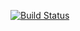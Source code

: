 [![Build Status](https://travis-ci.org/jo32pilot/110_lab5.svg?branch=master)](https://travis-ci.org/jo32pilot/110_lab5)
